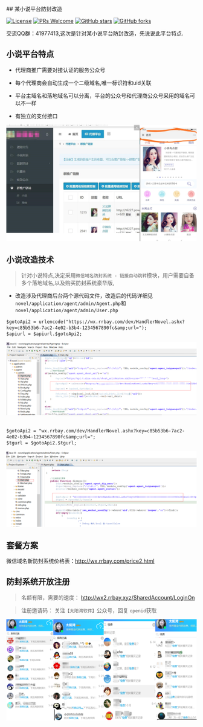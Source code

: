 ﻿﻿﻿## 某小说平台防封改造

[![License](https://img.shields.io/badge/license-MIT-blue.svg)](LICENSE)
[![PRs Welcome](https://img.shields.io/badge/PRs-welcome-brightgreen.svg)](https://github.com/gemgin/WeChatTools/pulls)
[![GitHub stars](https://img.shields.io/github/stars/gemgin/WeChatTools.svg?style=social&label=Stars)](https://github.com/gemgin/WeChatTools)
[![GitHub forks](https://img.shields.io/github/forks/gemgin/WeChatTools.svg?style=social&label=Fork)](https://github.com/gemgin/WeChatTools)

交流QQ群：41977413,这次是针对某小说平台防封改造，先说说此平台特点.

## 小说平台特点

- 代理商推广需要对接认证的服务公众号

- 每个代理商会自动生成一个二级域名,唯一标识符和uid关联

- 平台主域名和落地域名可以分离，平台的公众号和代理商公众号采用的域名可以不一样

- 有独立的支付接口

![小说代理商后台和手机界面](img/小说.jpg)

## 小说改造技术

> 针对小说特点,决定采用`微信域名防封系统 - 链接自动跳转`模块，用户需要自备多个落地域名,以及购买防封系统豪华版,

- 改造涉及代理商后台两个源代码文件，改造后的代码详细见`novel/application/agent/admin/Agent.php`和`novel/application/agent/admin/User.php`

```
$gotoApi2 = urlencode("https://wx.rrbay.com/dev/HandlerNovel.ashx?key=c85b53b6-7ac2-4e02-b3b4-1234567890fc&amp;url=");
$apiurl = $apiurl.$gotoApi2;

```
![技术改造_短链接菜单](img/技术改造_短链接菜单.png)
```
  
$gotoApi2 = "wx.rrbay.com/dev/HandlerNovel.ashx?key=c85b53b6-7ac2-4e02-b3b4-1234567890fc&amp;url=";
$tgurl = $gotoApi2.$tgurl;

```
![技术改造_公众号菜单](img/技术改造_公众号菜单.png)

## 套餐方案

微信域名新防封系统价格表：http://wx.rrbay.com/price2.html

## 防封系统开放注册

> 名额有限，需要的速度： http://wx2.rrbay.xyz/SharedAccount/LoginOn

> 注册邀请码： 关注`【太阳湾软件】`公众号，回复 `openid`获取

![防封系统需求旺盛.png](img/防封系统需求旺盛.png) 
